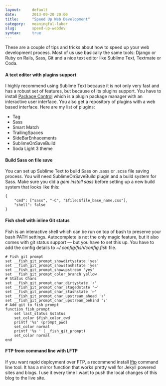 ```yaml
---
layout:     default
date:       2013-09-20 20:00
title:      "Speed Up Web Development"
category:   meaningful-labor
slug:       speed-up-webdev
syntax:     true
---
```


These are a couple of tips and tricks about how to speed up your web development process. Most of us use basically the same tools: Django or Ruby on Rails, Sass, Git and a nice text editor like Sublime Text, Textmate or Coda.

#### A text editor with plugins support

I highly recommend using Sublime Text because it is not only very fast and has a robust set of features, but because of its plugins support. You have to install <a href="https://sublime.wbond.net/" ref="nofollow">Package Control</a> which is a plugin package manager with an interactive user interface. You also get a repository of plugins with a web based interface. Here are my list of plugins:

* Tag
* Sass
* Smart Match
* TrailingSpaces
* SideBarEnhacements
* SublimeOnSaveBuild
* Soda Light 3 theme

#### Build Sass on file save

You can set up Sublime Text to build Sass on .sass or .scss file saving process. You will need SublimeOnSaveBuild plugin and a build system for Sass. Make sure you did a *gem install sass* before setting up a new build system that looks like this:

    {
        "cmd": ["sass", "-C", "$file:$file_base_name.css"],
        "shell": false
    }

#### Fish shell with inline Git status

Fish is an interactive shell which can be run on top of bash to preserve your bash PATH settings. Autocomplete is not the only magic feature, but it also comes with git status support — but you have to set this up. You have to add the config details to *~/.config/fish/config.fish* file.

    # Fish git prompt
    set __fish_git_prompt_showdirtystate 'yes'
    set __fish_git_prompt_showstashstate 'yes'
    set __fish_git_prompt_showupstream 'yes'
    set __fish_git_prompt_color_branch yellow
    # Status Chars
    set __fish_git_prompt_char_dirtystate '⚡'
    set __fish_git_prompt_char_stagedstate '→'
    set __fish_git_prompt_char_stashstate '↩'
    set __fish_git_prompt_char_upstream_ahead '↑'
    set __fish_git_prompt_char_upstream_behind '↓'
    # Add git to fish prompt
    function fish_prompt
        set last_status $status
        set_color $fish_color_cwd
        printf '%s' (prompt_pwd)
        set_color normal
        printf '%s ' (__fish_git_prompt)
        set_color normal
    end

#### FTP from command line with LFTP

If you want rapid deployment over FTP, a recommend install [lftp](http://lftp.yar.ru) command line tool. It has a mirror function that works pretty well for Jekyll powered sites and blogs. I use it every time I want to push the local changes of this blog to the live site.
